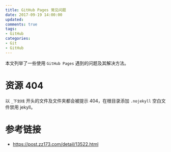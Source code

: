 ```yaml
---
title: GitHub Pages 常见问题
date: 2017-09-19 14:00:00
updated:
comments: true
tags:
- GitHub
categories:
- Git
- GitHub
---
```


本文列举了一些使用 `GitHub Pages` 遇到的问题及其解决方法。

<!--more-->

# 资源 404

以 `_下划线` 开头的文件及文件夹都会被提示 404，在根目录添加 `.nojekyll` 空白文件禁用 jekyll。

# 参考链接

* https://post.zz173.com/detail/13522.html
